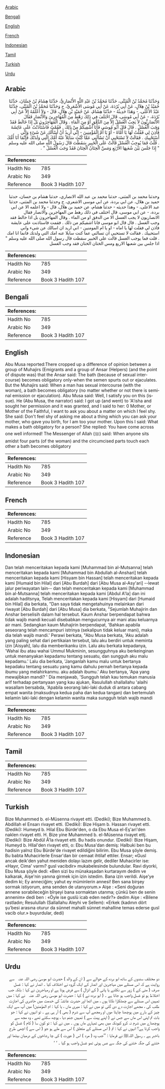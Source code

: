 [Arabic](#arabic)

[Bengali](#bengali)

[English](#english)

[French](#french)

[Indonesian](#indonesian)

[Tamil](#tamil)

[Turkish](#turkish)

[Urdu](#urdu)

## Arabic


<div dir="rtl" lang="ar" style={{fontSize:'larger',backgroundColor:'#f8f9fa',padding:20}}>
وَحَدَّثَنَا مُحَمَّدُ بْنُ الْمُثَنَّى، حَدَّثَنَا مُحَمَّدُ بْنُ عَبْدِ اللَّهِ الأَنْصَارِيُّ، حَدَّثَنَا هِشَامُ بْنُ حَسَّانَ، حَدَّثَنَا حُمَيْدُ بْنُ هِلاَلٍ، عَنْ أَبِي بُرْدَةَ، عَنْ أَبِي مُوسَى الأَشْعَرِيِّ، ح وَحَدَّثَنَا مُحَمَّدُ بْنُ الْمُثَنَّى، حَدَّثَنَا عَبْدُ الأَعْلَى، - وَهَذَا حَدِيثُهُ - حَدَّثَنَا هِشَامٌ، عَنْ حُمَيْدِ بْنِ هِلاَلٍ، قَالَ - وَلاَ أَعْلَمُهُ إِلاَّ عَنْ أَبِي بُرْدَةَ، - عَنْ أَبِي مُوسَى، قَالَ اخْتَلَفَ فِي ذَلِكَ رَهْطٌ مِنَ الْمُهَاجِرِينَ وَالأَنْصَارِ فَقَالَ الأَنْصَارِيُّونَ لاَ يَجِبُ الْغُسْلُ إِلاَّ مِنَ الدَّفْقِ أَوْ مِنَ الْمَاءِ ‏.‏ وَقَالَ الْمُهَاجِرُونَ بَلْ إِذَا خَالَطَ فَقَدْ وَجَبَ الْغُسْلُ ‏.‏ قَالَ قَالَ أَبُو مُوسَى فَأَنَا أَشْفِيكُمْ مِنْ ذَلِكَ ‏.‏ فَقُمْتُ فَاسْتَأْذَنْتُ عَلَى عَائِشَةَ فَأُذِنَ لِي فَقُلْتُ لَهَا يَا أُمَّاهْ - أَوْ يَا أُمَّ الْمُؤْمِنِينَ - إِنِّي أُرِيدُ أَنْ أَسْأَلَكِ عَنْ شَىْءٍ وَإِنِّي أَسْتَحْيِيكِ ‏.‏ فَقَالَتْ لاَ تَسْتَحْيِي أَنْ تَسْأَلَنِي عَمَّا كُنْتَ سَائِلاً عَنْهُ أُمَّكَ الَّتِي وَلَدَتْكَ فَإِنَّمَا أَنَا أُمُّكَ ‏.‏ قُلْتُ فَمَا يُوجِبُ الْغُسْلَ قَالَتْ عَلَى الْخَبِيرِ سَقَطْتَ قَالَ رَسُولُ اللَّهِ صلى الله عليه وسلم ‏ "‏ إِذَا جَلَسَ بَيْنَ شُعَبِهَا الأَرْبَعِ وَمَسَّ الْخِتَانُ الْخِتَانَ فَقَدْ وَجَبَ الْغُسْلُ ‏"‏ ‏.‏
</div>
<div style={{backgroundColor:'#f8f9fa',padding:20, marginBottom: 10}}><table> <thead> <tr> <th>References:</th> <th></th> </tr> </thead> <tbody><tr><td>Hadith No</td><td>785</td></tr><tr><td>Arabic No</td><td>349</td></tr><tr><td>Reference</td><td>Book 3 Hadith 107</td></tr></tbody></table></div>


<div dir="rtl" lang="ar" style={{fontSize:'larger',backgroundColor:'#f8f9fa',padding:20}}>
وحدثنا محمد بن المثنى، حدثنا محمد بن عبد الله الانصاري، حدثنا هشام بن حسان، حدثنا حميد بن هلال، عن ابي بردة، عن ابي موسى الاشعري، ح وحدثنا محمد بن المثنى، حدثنا عبد الاعلى، - وهذا حديثه - حدثنا هشام، عن حميد بن هلال، قال - ولا اعلمه الا عن ابي بردة، - عن ابي موسى، قال اختلف في ذلك رهط من المهاجرين والانصار فقال الانصاريون لا يجب الغسل الا من الدفق او من الماء . وقال المهاجرون بل اذا خالط فقد وجب الغسل . قال قال ابو موسى فانا اشفيكم من ذلك . فقمت فاستاذنت على عايشة فاذن لي فقلت لها يا اماه - او يا ام المومنين - اني اريد ان اسالك عن شىء واني استحييك . فقالت لا تستحيي ان تسالني عما كنت سايلا عنه امك التي ولدتك فانما انا امك . قلت فما يوجب الغسل قالت على الخبير سقطت قال رسول الله صلى الله عليه وسلم " اذا جلس بين شعبها الاربع ومس الختان الختان فقد وجب الغسل
</div>
<div style={{backgroundColor:'#f8f9fa',padding:20, marginBottom: 10}}><table> <thead> <tr> <th>References:</th> <th></th> </tr> </thead> <tbody><tr><td>Hadith No</td><td>785</td></tr><tr><td>Arabic No</td><td>349</td></tr><tr><td>Reference</td><td>Book 3 Hadith 107</td></tr></tbody></table></div>

## Bengali


<div dir="ltr" lang="bn" style={{fontSize:'larger',backgroundColor:'#f8f9fa',padding:20}}>

</div>
<div style={{backgroundColor:'#f8f9fa',padding:20, marginBottom: 10}}><table> <thead> <tr> <th>References:</th> <th></th> </tr> </thead> <tbody><tr><td>Hadith No</td><td>785</td></tr><tr><td>Arabic No</td><td>349</td></tr><tr><td>Reference</td><td>Book 3 Hadith 107</td></tr></tbody></table></div>

## English


<div dir="ltr" lang="en" style={{fontSize:'larger',backgroundColor:'#f8f9fa',padding:20}}>
Abu Musa reported:There cropped up a difference of opinion between a group of Muhajirs (Emigrants and a group of Ansar (Helpers) (and the point of dispute was) that the Ansar said: The bath (because of sexual intercourse) becomes obligatory only-when the semen spurts out or ejaculates. But the Muhajirs said: When a man has sexual intercourse (with the woman), a bath becomes obligatory (no matter whether or not there is seminal emission or ejaculation). Abu Musa said: Well, I satisfy you on this (issue). He (Abu Musa, the narrator) said: I got up (and went) to 'A'isha and sought her permission and it was granted, and I said to her: 0 Mother, or Mother of the Faithful, I want to ask you about a matter on which I feel shy. She said: Don't feel shy of asking me about a thing which you can ask your mother, who gave you birth, for I am too your mother. Upon this I said: What makes a bath obligatory for a person? She replied: You have come across one well informed! The Messenger of Allah (ﷺ) said: When anyone sits amidst four parts (of the woman) and the circumcised parts touch each other a bath becomes obligatory
</div>
<div style={{backgroundColor:'#f8f9fa',padding:20, marginBottom: 10}}><table> <thead> <tr> <th>References:</th> <th></th> </tr> </thead> <tbody><tr><td>Hadith No</td><td>785</td></tr><tr><td>Arabic No</td><td>349</td></tr><tr><td>Reference</td><td>Book 3 Hadith 107</td></tr></tbody></table></div>

## French


<div dir="ltr" lang="fr" style={{fontSize:'larger',backgroundColor:'#f8f9fa',padding:20}}>

</div>
<div style={{backgroundColor:'#f8f9fa',padding:20, marginBottom: 10}}><table> <thead> <tr> <th>References:</th> <th></th> </tr> </thead> <tbody><tr><td>Hadith No</td><td>785</td></tr><tr><td>Arabic No</td><td>349</td></tr><tr><td>Reference</td><td>Book 3 Hadith 107</td></tr></tbody></table></div>

## Indonesian


<div dir="ltr" lang="id" style={{fontSize:'larger',backgroundColor:'#f8f9fa',padding:20}}>
Dan telah menceritakan kepada kami [Muhammad bin al-Mutsanna] telah menceritakan kepada kami [Muhammad bin Abdullah al-Anshari] telah menceritakan kepada kami [Hisyam bin Hassan] telah menceritakan kepada kami [Humaid bin Hilal] dari [Abu Burdah] dari [Abu Musa al-Asy'ari] --lewat jalur periwayatan lain-- dan telah menceritakan kepada kami [Muhammad bin al-Mutsanna] telah menceritakan kepada kami [Abdul A'la] dan ini adalah haditsnya, Telah menceritakan kepada kami [Hisyam] dari [Humaid bin Hilal] dia berkata, "Dan saya tidak mengetahuinya melainkan dari riwayat [Abu Burdah] dari [Abu Musa] dia berkata, "Sejumlah Muhajirin dan Anshar berselisih dalam hal tersebut. Kaum Anshar berpendapat bahwa tidak wajib mandi kecuali disebabkan mengucurnya air mani atau keluarnya air mani. Sedangkan kaum Muhajirin berpendapat, 'Bahkan apabila seseorang telah mencampuri istrinya (sekalipun tidak keluar mani), maka dia telah wajib mandi.' Perawi berkata, "Abu Musa berkata, 'Aku adalah yang paling sehat dari pertikaian tersebut, lalu aku berdiri untuk meminta izin [Aisyah], lalu dia memberikanku izin. Lalu aku berkata kepadanya, 'Wahai ibu atau wahai Ummul Mukminin, sesungguhnya aku berkeinginan untuk menanyakan kepadamu tentang sesuatu, dan sungguh aku malu kepadamu.' Lalu dia berkata, 'Janganlah kamu malu untuk bertanya kepadaku tentang sesuatu yang kamu dahulu pernah bertanya kepada ibumu yang melahirkanmu. aku adalah ibumu.' Aku bertanya, 'Apa yang mewajibkan mandi? ' Dia menjawab, 'Sungguh telah kau temukan manusia arif terhadap pertanyaan yang kau ajukan, Rasulullah shallallahu 'alaihi wasallam bersabda, 'Apabila seorang laki-laki duduk di antara cabang empat wanita (maksudnya kedua paha dan kedua tangan) dan bertemulah kelamin laki-laki dengan kelamin wanita maka sungguh telah wajib mandi
</div>
<div style={{backgroundColor:'#f8f9fa',padding:20, marginBottom: 10}}><table> <thead> <tr> <th>References:</th> <th></th> </tr> </thead> <tbody><tr><td>Hadith No</td><td>785</td></tr><tr><td>Arabic No</td><td>349</td></tr><tr><td>Reference</td><td>Book 3 Hadith 107</td></tr></tbody></table></div>

## Tamil


<div dir="ltr" lang="ta" style={{fontSize:'larger',backgroundColor:'#f8f9fa',padding:20}}>

</div>
<div style={{backgroundColor:'#f8f9fa',padding:20, marginBottom: 10}}><table> <thead> <tr> <th>References:</th> <th></th> </tr> </thead> <tbody><tr><td>Hadith No</td><td>785</td></tr><tr><td>Arabic No</td><td>349</td></tr><tr><td>Reference</td><td>Book 3 Hadith 107</td></tr></tbody></table></div>

## Turkish


<div dir="ltr" lang="tr" style={{fontSize:'larger',backgroundColor:'#f8f9fa',padding:20}}>
Bize Muhammed b. el-Müsenna rivayet etti. (Dediki); Bize Muhammed b. Abdillah el Ensarı rivayet etti. (Dediki): Bize Hişam b. Hassan rivayet etti. (Dediki): Humeyd b. Hilal Ebu Bürde'den, o da Ebu Musa el-Eş'ari'den naklen rivayet etti. H. Bize yine Muhammed b. el-Müsenna rivayet ettj. (Dediki): Bize Abdül Â'la rivayet etti. Bu hadis onundur. (Dediki): Bize Hişam, Humeyd b. Hllal'den rivayet etti, o: Ebu Musa'dan demiş: Halbuki ben bu hadisin yalnız Ebu Bürde'de rivayet edildiğini bilirim. Ebu Musa şöyle demiş. Bu babta Muhacirlerle Ensar'dan bir cemaat ihtilaf ettiler. Ensar; «Gusl ancak deik'den yahut meniden dolayı lazım gelir, dediler Muhacirler ise: «Hayır, Cima' varmı? gusl vacibdir» mukabelesinde bulundular. Ravi diyorki, Ebu Musa şöyle dedi: «Ben sizi bu münakaşadan kurtarayım dedim ve kalkarak, Aişe'nin yanına girmek için izin istedim. Bana izin verildi. Aişe'ye dedim ki; Ey anneciğim; yahut ey müminlerin annesi! Ben sana birşey sormak istiyorum, ama senden de utanıyorum.» Aişe : «Seni doğuran annene sorabileceğin bîrşeyi bana sormaktan utanma; çünkü ben de senin annenim» dedi ben : «Öyle ise guslü icab eden nedir?» dedim Aişe : «Bilene rastladın; Resulullah (Sallallahu Aleyhi ve Sellem): «Erkek (kadının dört şu'besi arasına oturur da sünnet mahalli sünnet mahalline temas ederse gusl vacib olur.» buyurdular, dedi)
</div>
<div style={{backgroundColor:'#f8f9fa',padding:20, marginBottom: 10}}><table> <thead> <tr> <th>References:</th> <th></th> </tr> </thead> <tbody><tr><td>Hadith No</td><td>785</td></tr><tr><td>Arabic No</td><td>349</td></tr><tr><td>Reference</td><td>Book 3 Hadith 107</td></tr></tbody></table></div>

## Urdu


<div dir="rtl" lang="ur" style={{fontSize:'larger',backgroundColor:'#f8f9fa',padding:20}}>
دو مختلف سندوں کے ساتھ ابو بردہ کے حوالے سے ( ان کے والد ) حضرت ابو موسیٰ ‌رضی ‌اللہ ‌عنہ ‌ ‌ سے روایت ہے کہ اس مسئلے میں مہاجرین اور انصار کے ایک گروہ نے اختلاف کیا ۔ انصار نے کہا : غسل صرف ( منی کے ) زور سے نکلنے یا پانی ( کے انزال ) سے فرض ہوتا ہے او رمہاجرین نے کہا : بلکہ جب اختلاط ہو تو غسل واجب ہو جاتا ہے ۔ ( ابو بردہ نے ) کہا : حضرت ابو موسیٰ ‌رضی ‌اللہ ‌عنہ ‌ ‌ نے کہا : میں تمہیں اس مسئلے سے چھٹکارا دلاتا ہوں ، میں اٹھا اور حضرت عائشہؓ کی خدمت میں حاضری کی اجازت طلب کی ، مجھے اجازت دے دی گئی تو میں نے کہا : میری ماں ، یا کہا : ام المؤمنین! میں آپ سے ایک چیز کے بارے میں پوچھنا چاہتا ھوں او رمجھے آپ سے شرم ( بھی ) آر ہی ہے ۔ تو انہوں نے کہا : جو بات تم اپنی اس ماں سے جس نے ( اپنے پیٹ سے ) تمہیں جنم دیا ، پوچھ سکتے تھے ، وہ مجھ سے پوچھناے میں شرم نہ کرو کیونکہ میں بھی تمہاری ماں ہوں ۔ میں نے کہا : تو کون سا ( کام ) غسل کو واجب کرتا ہے؟ انہوں نے کہا : تم ( اس مسئلے کے متعلق ) اس سے ملے ہو جو ( اس سے ) اچھی طرح باخبر ہے ۔ رسول اللہﷺ نے فرمایا : ’’جب وہ ( مرد ) اس ( عورت ) کی چا رشاخوں کے درمیان بیٹھا اور ختنے کی جگہ ختنے کی جگہ سے مَس ہوئی تمو غسل واجب ہو گیا ۔ ‘ ‘
</div>
<div style={{backgroundColor:'#f8f9fa',padding:20, marginBottom: 10}}><table> <thead> <tr> <th>References:</th> <th></th> </tr> </thead> <tbody><tr><td>Hadith No</td><td>785</td></tr><tr><td>Arabic No</td><td>349</td></tr><tr><td>Reference</td><td>Book 3 Hadith 107</td></tr></tbody></table></div>